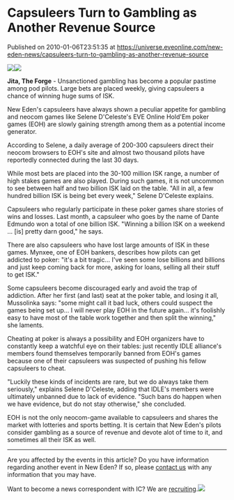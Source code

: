 # Capsuleers Turn to Gambling as Another Revenue Source
Published on 2010-01-06T23:51:35 at https://universe.eveonline.com/new-eden-news/capsuleers-turn-to-gambling-as-another-revenue-source

![](http://www.eve-ic.net/media/assets/icarticlebanner.png)![](http://stats.dev.eve-ic.net/?id=124&m=0)  
  
 **Jita, The Forge** \- Unsanctioned gambling has become a popular pastime among pod pilots. Large bets are placed weekly, giving capsuleers a chance of winning huge sums of ISK.  
  
New Eden's capsuleers have always shown a peculiar appetite for gambling and neocom games like Selene D'Celeste's EVE Online Hold'Em poker games (EOH) are slowly gaining strength among them as a potential income generator.  
  
According to Selene, a daily average of 200-300 capsuleers direct their neocom browsers to EOH's site and almost two thousand pilots have reportedly connected during the last 30 days.  
  
While most bets are placed into the 30-100 million ISK range, a number of high stakes games are also played. During such games, it is not uncommon to see between half and two billion ISK laid on the table. "All in all, a few hundred billion ISK is being bet every week," Selene D'Celeste explains.  
  
Capsuleers who regularly participate in these poker games share stories of wins and losses. Last month, a capsuleer who goes by the name of Dante Edmundo won a total of one billion ISK. "Winning a billion ISK on a weekend ... [is] pretty darn good," he says.  
  
There are also capsuleers who have lost large amounts of ISK in these games. Mynxee, one of EOH bankers, describes how pilots can get addicted to poker: "it's a bit tragic... I've seen some lose billions and billions and just keep coming back for more, asking for loans, selling all their stuff to get ISK."  
  
Some capsuleers become discouraged early and avoid the trap of addiction. After her first (and last) seat at the poker table, and losing it all, Mussolinka says: "some might call it bad luck, others could suspect the games being set up... I will never play EOH in the future again... it's foolishly easy to have most of the table work together and then split the winning," she laments.  
  
Cheating at poker is always a possibility and EOH organizers have to constantly keep a watchful eye on their tables: just recently IDLE alliance's members found themselves temporarily banned from EOH's games because one of their capsuleers was suspected of pushing his fellow capsuleers to cheat.  
  
"Luckily these kinds of incidents are rare, but we do always take them seriously," explains Selene D'Celeste, adding that IDLE's members were ultimately unbanned due to lack of evidence. "Such bans do happen when we have evidence, but do not stay otherwise," she concluded.  
  
EOH is not the only neocom-game available to capsuleers and shares the market with lotteries and sports betting. It is certain that New Eden's pilots consider gambling as a source of revenue and devote alot of time to it, and sometimes all their ISK as well.

* * *

Are you affected by the events in this article? Do you have information regarding another event in New Eden? If so, please [contact us](http://www.eveonline.com/news.asp?a=submitrp) with any information that you may have.  
  
Want to become a news correspondent with IC? We are [recruiting](http://www.eveonline.com/isd.asp).![](http://stats.dev.eve-ic.net/?id=124&m=1)
